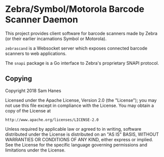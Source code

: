 # Zebra/Symbol/Motorola Barcode Scanner Daemon

This project provides client software for barcode scanners made by
Zebra (or their earlier incarnations Symbol or Motorola).

`zebrascand` is a Websocket server which exposes connected barcode
scanners to web applications.

The `snapi` package is a Go interface to Zebra's proprietary SNAPI
protocol.


## Copying

Copyright 2018 Sam Hanes

Licensed under the Apache License, Version 2.0 (the "License");
you may not use this file except in compliance with the License.
You may obtain a copy of the License at

    http://www.apache.org/licenses/LICENSE-2.0

Unless required by applicable law or agreed to in writing, software
distributed under the License is distributed on an "AS IS" BASIS,
WITHOUT WARRANTIES OR CONDITIONS OF ANY KIND, either express or implied.
See the License for the specific language governing permissions and
limitations under the License.
